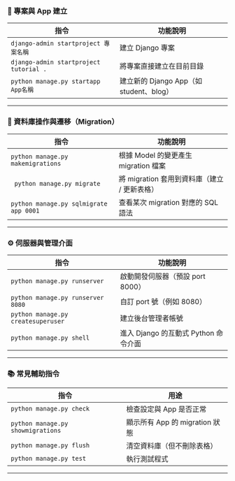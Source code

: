 ### 🚀 專案與 App 建立

| 指令                                             | 功能說明                                        |
|--------------------------------------------------|-------------------------------------------------|
| `django-admin startproject 專案名稱`             | 建立 Django 專案                                |
| `django-admin startproject tutorial .`           | 將專案直接建立在目前目錄                        |
| `python manage.py startapp App名稱`              | 建立新的 Django App（如 student、blog）        |

---

### 🧱 資料庫操作與遷移（Migration）

| 指令                                    | 功能說明                                       |
|-----------------------------------------|------------------------------------------------|
| `python manage.py makemigrations`       | 根據 Model 的變更產生 migration 檔案           |
| `	python manage.py migrate`              | 將 migration 套用到資料庫（建立 / 更新表格）   |
| `python manage.py sqlmigrate app 0001` | 查看某次 migration 對應的 SQL 語法              |

---

### ⚙️ 伺服器與管理介面

| 指令                            | 功能說明                          |
|---------------------------------|-----------------------------------|
| `python manage.py runserver`    | 啟動開發伺服器（預設 port 8000） |
| `python manage.py runserver 8080` | 自訂 port 號（例如 8080）        |
| `python manage.py createsuperuser` | 建立後台管理者帳號               |
| `python manage.py shell`        | 進入 Django 的互動式 Python 命令介面 |

---

### 📚 常見輔助指令

| 指令                                    | 用途                                  |
|-----------------------------------------|---------------------------------------|
| `python manage.py check`                | 檢查設定與 App 是否正常                |
| `python manage.py showmigrations`       | 顯示所有 App 的 migration 狀態         |
| `python manage.py flush`                | 清空資料庫（但不刪除表格）             |
| `python manage.py test`                 | 執行測試程式                          |

---